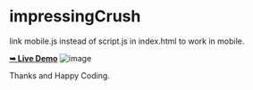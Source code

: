 # impressingCrush
link mobile.js instead of script.js in index.html to work in mobile.
<br>

<a href="https://mine-crush.netlify.app/"><strong>➥ Live Demo</strong></a>
![image](https://github.com/developerrahulofficial/impressingCrush/assets/83329806/1a50454f-634d-4d5b-8f8a-ef2333f366c9)


Thanks and Happy Coding.
